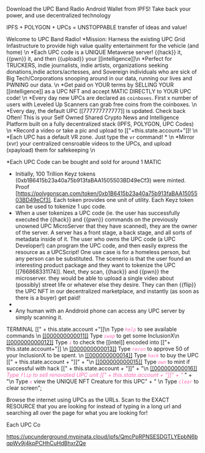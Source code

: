 Download the UPC Band Radio Android Wallet from IPFS!
Take back your power, and use decentralized technology

IPFS + POLYGON + UPCs = UNSTOPPABLE transfer of ideas and value!



Welcome to UPC Band Radio!
*Mission: Harness the existing UPC Grid Infastructure to provide high value quality entertainment for the vehicle (and home) \n 
*Each UPC code is a UNIQUE Metaverse server!  {{hack}} it, {{pwn}} it, and then {{upload}} your [[intelligence]]\n 
*Perfect for TRUCKERS, indie journalists, indie artists, organizations seeking donations,indie actors/acrtesses, and Sovereign individuals who are sick of Big Tech/Corporations snooping around in our data, running our lives and PWNING our data. \n 
*Get paid on YOUR terms by SELLING YOUR [[intelligence]] as a UPC NFT and accept MATIC DIRECTLY to YOUR UPC code! \n 
*Every day new UPCs are declared as `coinboxes`.  First x number of users with Leveled Up Scanners can grab free coins from the coinboxes. \n *Every day, the default UPC [[777777777777]] is updated. Check back Often!  This is your Self Owned Shared Crypto News and Intelligence Platform built on a fully decentralized stack (IPFS, POLYGON, UPC Codes) \n 
*Record a video or take a pic and upload to [["+this.state.account+"]]! \n 
*Each UPC has a default VR zone.  Just type the `vr` command! * \n 
*Mirror (xvr) your centralized censroable videos to the UPCs, and upload (xpayload) them for safekeeping \n  

*Each UPC Code can be bought and sold for around 1 MATIC

* Initially, 100 Trillion Keyz tokens (0xb1B6415b23a40a75b913faBAA1505503BD49eCf3) were minted. Proof [https://polygonscan.com/token/0xb1B6415b23a40a75b913faBAA1505503BD49eCf3]. Each token provides one unit of utility.  Each Keyz token can be used to tokenize 1 upc code.  
* When a user tokenizes a UPC code (ie. the user has successfully executed the {{hack}} and {{pwn}} commands on the previously unowned UPC MicroServer that they have scanned), they are the owner of the server.  A server has a front stage, a back stage, and all sorts of metadata inside of it.  The user who owns the UPC code (a UPC Developer!) can program the UPC code, and then easily express the resource as a UPCScript!  One use case is for a homeless person, but any person can be substituted.  The scenerio is that the user found an interesting product package and they want to tokenize the UPC [[766868331174]].  Next, they scan, {{hack}} and {{pwn}} the microserver. they would be able to upload a single video about (possibly) street life or whatever else they desire.  They can then {{flip}} the UPC NFT in our decentralized marketplace, and instantly (as soon as there is a buyer) get  paid!
*  
*    Any human with an Anddroid phone can access any UPC server by simply scanning it.  

TERMINAL [[" + this.state.account  +"]]\n Type <i style='color:hotpink'>`help`</i> to see available commands \n  <a href='upc://000000000011'>[[000000000011]]</a> Type <i style='color:hotpink'>`swap`</i> to get some InclusionX\n <a href='upc://000000000012'>[[000000000012]]</a> Type <i style='color:hotpink'>`i`</i> to check the [[intel]] encoded into [["+ this.state.account+"]]  \n  <a href='upc://000000000013'>[[000000000013]]</a> Type <i style='color:hotpink'>`recon`</i> to approve 50 of your InclusionX to be spent. \n <a href='upc://000000000014'>[[000000000014]]</a> Type <i style='color:hotpink'>`hack`</i> to buy the UPC [[" + this.state.account + "]]" + "\n <a href='upc://000000000015'>[[000000000015]]</a> Type <i style='color:hotpink'>`own`</i> to mint if successful with hack [[" + this.state.account + "]]" + "\n  <a href='upc://000000000016'>[[000000000016]]</a> <i style='color:hotpink'>Type `flip` to sell renovated UPC unit [[" + this.state.account + "]]" + " </i> " +  "\n Type <i style='color:hotpink'>`x`</i> view the UNIQUE NFT Creature for this UPC" + " \n Type <i style='color:hotpink'>`clear`</i> to clear screen";







Browse the internet using UPCs as the URLs.  Scan to the EXACT RESOURCE that you are looking for
instead of typing in a long url and searching all over the page for what you are looking for!

Each UPC Co

https://upcunderground.mypinata.cloud/ipfs/QmcPpRPNSESDGTLYEpbN6bqpWv9j4kpPCHhCuHdBhxrZQe
